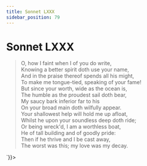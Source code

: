 ```yaml
---
title: Sonnet LXXX
sidebar_position: 79
---
```

<div dangerouslySetInnerHTML={{__html: `<div><HTML><HEAD><TITLE>Sonnet LXXX</TITLE></HEAD>
<BODY><H1>Sonnet LXXX</H1>

<BLOCKQUOTE>O, how I faint when I of you do write,<BR>
Knowing a better spirit doth use your name,<BR>
And in the praise thereof spends all his might,<BR>
To make me tongue-tied, speaking of your fame!<BR>
But since your worth, wide as the ocean is,<BR>
The humble as the proudest sail doth bear,<BR>
My saucy bark inferior far to his<BR>
On your broad main doth wilfully appear.<BR>
Your shallowest help will hold me up afloat,<BR>
Whilst he upon your soundless deep doth ride;<BR>
Or being wreck'd, I am a worthless boat,<BR>
He of tall building and of goodly pride:<BR>
  Then if he thrive and I be cast away,<BR>
  The worst was this; my love was my decay.<BR>
</BLOCKQUOTE>

</BODY></HTML>
</div>`}}></div>